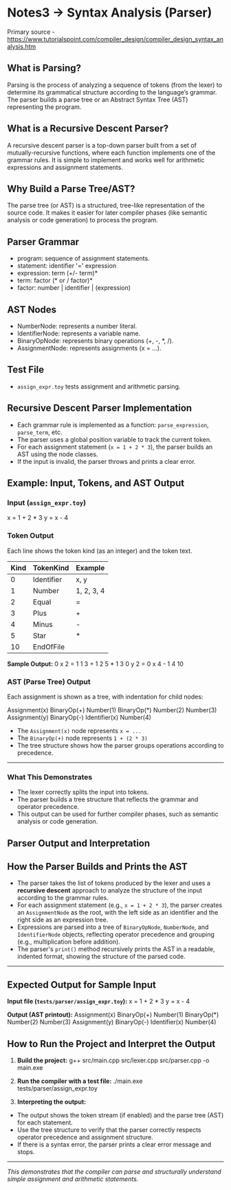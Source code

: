 # Notes3 -> Syntax Analysis (Parser)

Primary source - https://www.tutorialspoint.com/compiler_design/compiler_design_syntax_analysis.htm

## What is Parsing?
Parsing is the process of analyzing a sequence of tokens (from the lexer) to determine its grammatical structure according to the language’s grammar. The parser builds a parse tree or an Abstract Syntax Tree (AST) representing the program.

## What is a Recursive Descent Parser?
A recursive descent parser is a top-down parser built from a set of mutually-recursive functions, where each function implements one of the grammar rules. It is simple to implement and works well for arithmetic expressions and assignment statements.

## Why Build a Parse Tree/AST?
The parse tree (or AST) is a structured, tree-like representation of the source code. It makes it easier for later compiler phases (like semantic analysis or code generation) to process the program.

## Parser Grammar

- program: sequence of assignment statements.
- statement: identifier '=' expression
- expression: term (+/- term)*
- term: factor (* or / factor)*
- factor: number | identifier | (expression)

## AST Nodes

- NumberNode: represents a number literal.
- IdentifierNode: represents a variable name.
- BinaryOpNode: represents binary operations (+, -, *, /).
- AssignmentNode: represents assignments (x = ...).

## Test File

- `assign_expr.toy` tests assignment and arithmetic parsing.

## Recursive Descent Parser Implementation

- Each grammar rule is implemented as a function: `parse_expression`, `parse_term`, etc.
- The parser uses a global position variable to track the current token.
- For each assignment statement (`x = 1 + 2 * 3`), the parser builds an AST using the node classes.
- If the input is invalid, the parser throws and prints a clear error.

## Example: Input, Tokens, and AST Output

### Input (`assign_expr.toy`)

x = 1 + 2 * 3
y = x - 4


### Token Output

Each line shows the token kind (as an integer) and the token text.

| Kind | TokenKind   | Example |
|------|-------------|---------|
| 0    | Identifier  | x, y    |
| 1    | Number      | 1, 2, 3, 4 |
| 2    | Equal       | =       |
| 3    | Plus        | +       |
| 4    | Minus       | -       |
| 5    | Star        | *       |
| 10   | EndOfFile   |         |

**Sample Output:**
0 x
2 =
1 1
3 +
1 2
5 *
1 3
0 y
2 =
0 x
4 -
1 4
10


### AST (Parse Tree) Output

Each assignment is shown as a tree, with indentation for child nodes:

Assignment(x)
  BinaryOp(+)
    Number(1)
    BinaryOp(*)
      Number(2)
      Number(3)
Assignment(y)
  BinaryOp(-)
    Identifier(x)
    Number(4)



- The `Assignment(x)` node represents `x = ...`
- The `BinaryOp(+)` node represents `1 + (2 * 3)`
- The tree structure shows how the parser groups operations according to precedence.

---

### What This Demonstrates

- The lexer correctly splits the input into tokens.
- The parser builds a tree structure that reflects the grammar and operator precedence.
- This output can be used for further compiler phases, such as semantic analysis or code generation.

## Parser Output and Interpretation

## How the Parser Builds and Prints the AST

- The parser takes the list of tokens produced by the lexer and uses a **recursive descent** approach to analyze the structure of the input according to the grammar rules.
- For each assignment statement (e.g., `x = 1 + 2 * 3`), the parser creates an `AssignmentNode` as the root, with the left side as an identifier and the right side as an expression tree.
- Expressions are parsed into a tree of `BinaryOpNode`, `NumberNode`, and `IdentifierNode` objects, reflecting operator precedence and grouping (e.g., multiplication before addition).
- The parser's `print()` method recursively prints the AST in a readable, indented format, showing the structure of the parsed code.

---

## Expected Output for Sample Input

**Input file (`tests/parser/assign_expr.toy`):**
x = 1 + 2 * 3
y = x - 4


**Output (AST printout):**
Assignment(x)
  BinaryOp(+)
    Number(1)
    BinaryOp(*)
      Number(2)
      Number(3)
Assignment(y)
  BinaryOp(-)
    Identifier(x)
    Number(4)


## How to Run the Project and Interpret the Output

1. **Build the project:**
g++ src/main.cpp src/lexer.cpp src/parser.cpp -o main.exe


2. **Run the compiler with a test file:**
./main.exe tests/parser/assign_expr.toy


3. **Interpreting the output:**
- The output shows the token stream (if enabled) and the parse tree (AST) for each statement.
- Use the tree structure to verify that the parser correctly respects operator precedence and assignment structure.
- If there is a syntax error, the parser prints a clear error message and stops.

---

*This demonstrates that the compiler can parse and structurally understand simple assignment and arithmetic statements.*


